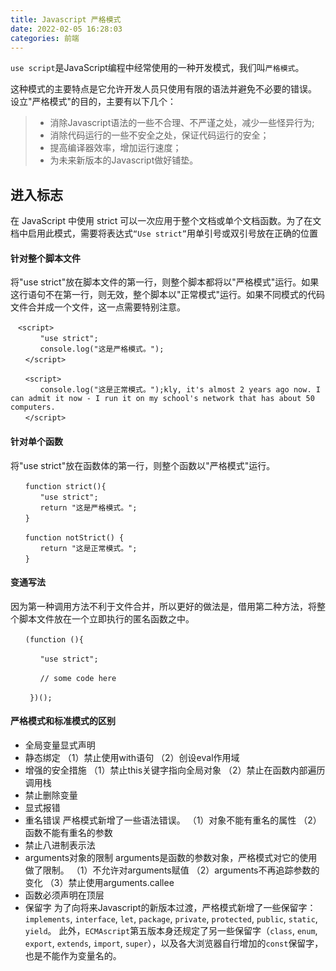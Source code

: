 ```yaml
---
title: Javascript 严格模式
date: 2022-02-05 16:28:03
categories: 前端
---
```

`use script`是JavaScript编程中经常使用的一种开发模式，我们叫`严格模式`。

这种模式的主要特点是它允许开发人员只使用有限的语法并避免不必要的错误。
设立"严格模式"的目的，主要有以下几个：
>- 消除Javascript语法的一些不合理、不严谨之处，减少一些怪异行为;
>- 消除代码运行的一些不安全之处，保证代码运行的安全；
>- 提高编译器效率，增加运行速度；
>- 为未来新版本的Javascript做好铺垫。

## 进入标志
在 JavaScript 中使用 strict 可以一次应用于整个文档或单个文档函数。为了在文档中启用此模式，需要将表达式`“Use strict”`用单引号或双引号放在正确的位置
#### 针对整个脚本文件

将"use strict"放在脚本文件的第一行，则整个脚本都将以"严格模式"运行。如果这行语句不在第一行，则无效，整个脚本以"正常模式"运行。如果不同模式的代码文件合并成一个文件，这一点需要特别注意。
```
　<script>
　　　　"use strict";
　　　　console.log("这是严格模式。");
　　</script>

　　<script>
　　　　console.log("这是正常模式。");kly, it's almost 2 years ago now. I can admit it now - I run it on my school's network that has about 50 computers.
　　</script>
```

#### 针对单个函数

将"use strict"放在函数体的第一行，则整个函数以"严格模式"运行。
```
　　function strict(){
　　　　"use strict";
　　　　return "这是严格模式。";
　　}

　　function notStrict() {
　　　　return "这是正常模式。";
　　}
```
#### 变通写法

因为第一种调用方法不利于文件合并，所以更好的做法是，借用第二种方法，将整个脚本文件放在一个立即执行的匿名函数之中。
```
　　(function (){

　　　　"use strict";

　　　　// some code here

　　 })();
```
#### 严格模式和标准模式的区别
- 全局变量显式声明
- 静态绑定
（1）禁止使用with语句
（2）创设eval作用域
- 增强的安全措施
（1）禁止this关键字指向全局对象
（2）禁止在函数内部遍历调用栈
- 禁止删除变量
- 显式报错
- 重名错误
严格模式新增了一些语法错误。
（1）对象不能有重名的属性
（2）函数不能有重名的参数
- 禁止八进制表示法
- arguments对象的限制
arguments是函数的参数对象，严格模式对它的使用做了限制。
（1）不允许对arguments赋值
（2）arguments不再追踪参数的变化
（3）禁止使用arguments.callee
- 函数必须声明在顶层
- 保留字
为了向将来Javascript的新版本过渡，严格模式新增了一些保留字：`implements`, `interface`, `let`, `package`, `private`, `protected`, `public`, `static`, `yield`。
此外，`ECMAscript`第五版本身还规定了另一些保留字（`class`, `enum`, `export`, `extends`, `import`, `super`），以及各大浏览器自行增加的`const`保留字，也是不能作为变量名的。


